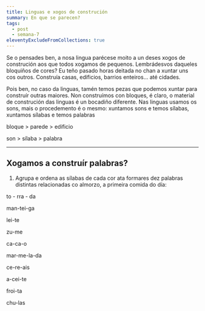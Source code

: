 ```yaml
---
title: Linguas e xogos de construción
summary: En que se parecen?
tags:
  - post
  - semana-7
eleventyExcludeFromCollections: true
---
```

Se o pensades ben, a nosa lingua parécese moito a un deses xogos de construción aos que todos xogamos de pequenos. Lembrádesvos daqueles bloquiños de cores? Eu teño pasado horas deitada no chan a xuntar uns cos outros. Construía casas, edificios, barrios enteiros... até cidades.

Pois ben, no caso da linguas, tamén temos pezas que podemos xuntar para construír outras maiores. Non construímos con bloques, é claro, o material de construción das linguas é un bocadiño diferente. Nas linguas usamos os sons, mais o procedemento é o mesmo: xuntamos sons e temos sílabas, xuntamos sílabas e temos palabras

bloque > parede > edificio

son > sílaba > palabra

- - -

## Xogamos a construír palabras?

1. Agrupa e ordena as sílabas de cada cor ata formares dez palabras distintas relacionadas co almorzo, a primeira comida do día:

<e-answer>to</answer> - <e-answer>rra</answer> - <e-answer>da</answer>

<e-answer>man</answer>-<e-answer>tei</answer>-<e-answer>ga</answer>

<e-answer>lei</answer>-<e-answer>te</answer>

<e-answer>zu</answer>-<e-answer>me</answer>

<e-answer>ca</answer>-<e-answer>ca</answer>-<e-answer>o</answer>

<e-answer>mar</answer>-<e-answer>me</answer>-<e-answer>la</answer>-<e-answer>da</answer>

<e-answer>ce</answer>-<e-answer>re</answer>-<e-answer>ais</answer>

<e-answer>a</answer>-<e-answer>cei</answer>-<e-answer>te</answer>

<e-answer>froi</answer>-<e-answer>ta</answer>

<e-answer>chu</answer>-<e-answer>las</answer>